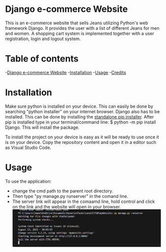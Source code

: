 # Django e-commerce Website
This is an e-commerce website that sells Jeans utilizing Python's web framework Django. It provides the user with a list of different Jeans for men and women.
A shopping cart system is implemented together with a user registration, login and logout system.

# Table of contents
-[Django e-commerce Website](#djangoe-commerce-website)
-[Installation](#installation)
-[Usage](#usage)
-[Credits](#credits)

# Installation

Make sure python is installed on your device. This can easily be done by searching "python installer" on your internet browser.
Django also has to be installed. This can be done by installing the [standalone pip installer](https://pip.pypa.io/en/latest/installation/). After pip is installed type in your terminal/command line:
$ python -m pip install Django. This will install the package.

To install the project on your device is easy as it will be ready to use once it is on your device. Copy the repository content and open it in a editor such as Visual Studio Code.

# Usage

To use the application:
 - change the cmd path to the parent root directory.
 - Then type "py manage.py runserver" in the comand line.
 - The server link will appear in the comaamd line, hold control and click on the link and the website will open in your browser.
   ![Screenshot of running the application in the command line.](https://github.com/XxPottexX/myWebsite/blob/master/Screenshot%20python%20runserver.png "Command line")
   
